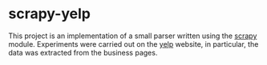 # scrapy-yelp
This project is an implementation of a small parser written using the [scrapy](https://docs.scrapy.org/en/latest/index.html) module. Experiments were carried out on the [yelp](https://www.yelp.com/) website, in particular, the data was extracted from the business pages.
